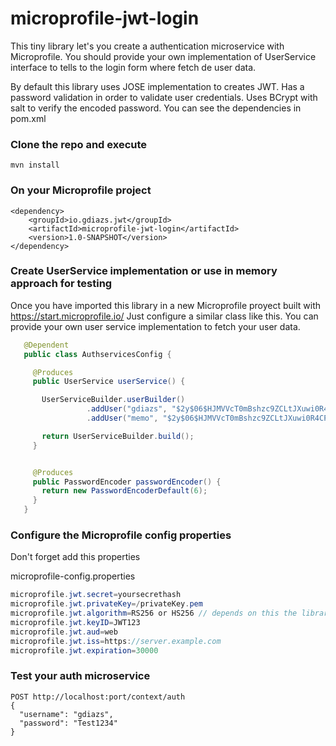 # microprofile-jwt-login
This tiny library let's you create a authentication microservice with Microprofile. You should provide your own implementation of UserService interface to tells to the login form where fetch de user data.


By default this library uses JOSE implementation to creates JWT. Has a password validation in order to validate user credentials. Uses BCrypt with salt to verify the encoded password. You can see the dependencies in pom.xml

### Clone the repo and execute 

    mvn install

### On your Microprofile project 

	
	<dependency>
	    <groupId>io.gdiazs.jwt</groupId>
	    <artifactId>microprofile-jwt-login</artifactId>
	    <version>1.0-SNAPSHOT</version>
	</dependency>
 
 ### Create UserService implementation or use in memory approach for testing
 Once you have imported this library in a new Microprofile proyect built with https://start.microprofile.io/
 Just configure a similar class like this. You can provide your own user service implementation to fetch your user data.
 ```java
    @Dependent
    public class AuthservicesConfig {

      @Produces
      public UserService userService() {

        UserServiceBuilder.userBuilder()
                  .addUser("gdiazs", "$2y$06$HJMVVcT0mBshzc9ZCLtJXuwi0R4CPuKGbJDGVlyGYAt6KnM9UfC6C", "admin", "tester")
                  .addUser("memo", "$2y$06$HJMVVcT0mBshzc9ZCLtJXuwi0R4CPuKGbJDGVlyGYAt6KnM9UfC6C", "developer");

        return UserServiceBuilder.build();
      }


      @Produces
      public PasswordEncoder passwordEncoder() {
        return new PasswordEncoderDefault(6);
      }
    }
```
### Configure the Microprofile config properties
Don't forget add this properties

microprofile-config.properties


```java
microprofile.jwt.secret=yoursecrethash
microprofile.jwt.privateKey=/privateKey.pem
microprofile.jwt.algorithm=RS256 or HS256 // depends on this the library uses secret or privateKey
microprofile.jwt.keyID=JWT123
microprofile.jwt.aud=web
microprofile.jwt.iss=https://server.example.com
microprofile.jwt.expiration=30000

```


### Test your auth microservice
    POST http://localhost:port/context/auth
    { 
      "username": "gdiazs",
      "password": "Test1234"
    }

